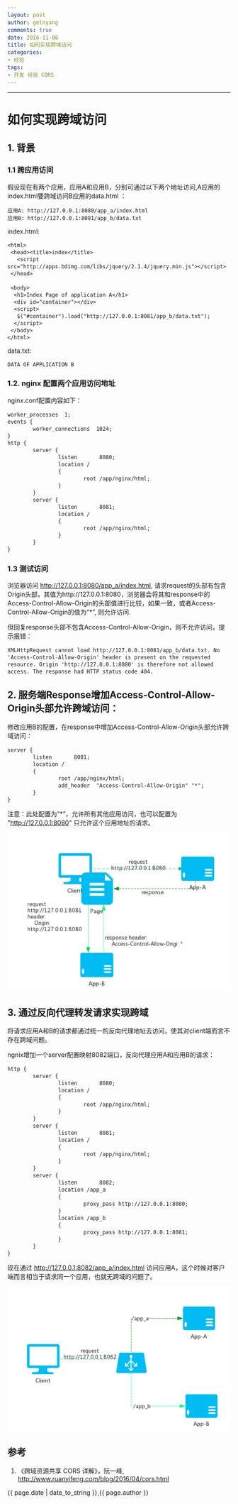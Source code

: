 ```yaml
---
layout: post
author: gelnyang
comments: true
date: 2016-11-06
title: 如何实现跨域访问
categories:
- 经验
tags:
- 开发 经验 CORS
---
```

---

# 如何实现跨域访问

## 1. 背景

### 1.1 跨应用访问
假设现在有两个应用，应用A和应用B，分别可通过以下两个地址访问,A应用的index.html要跨域访问B应用的data.html ：

```
应用A: http://127.0.0.1:8080/app_a/index.html
应用B: http://127.0.0.1:8081/app_b/data.txt
```

index.html:

```
<html>
 <head><title>index</title>
   <script src="http://apps.bdimg.com/libs/jquery/2.1.4/jquery.min.js"></script>
 </head>

 <body>
  <h1>Index Page of application A</h1>
  <div id="container"></div>
  <script>
   $("#container").load("http://127.0.0.1:8081/app_b/data.txt");
  </script>
 </body>
</html>
```

data.txt:

```
DATA OF APPLICATION B
```

### 1.2. nginx 配置两个应用访问地址
nginx.conf配置内容如下：

```
worker_processes  1;
events {
        worker_connections  1024;
}
http {
        server {
                listen       8080;
                location /
                {
                        root /app/nginx/html;
                }
        }
        server {
                listen       8081;
                location /
                {
                        root /app/nginx/html;
                }
        }
}
```

### 1.3 测试访问

浏览器访问 http://127.0.0.1:8080/app_a/index.html, 请求request的头部有包含Origin头部，其值为http://127.0.0.1:8080，浏览器会将其和response中的Access-Control-Allow-Origin的头部值进行比较，如果一致，或者Access-Control-Allow-Origin的值为“*”, 则允许访问.

但回复response头部不包含Access-Control-Allow-Origin，则不允许访问，提示报错：

```
XMLHttpRequest cannot load http://127.0.0.1:8081/app_b/data.txt. No 'Access-Control-Allow-Origin' header is present on the requested resource. Origin 'http://127.0.0.1:8080' is therefore not allowed access. The response had HTTP status code 404.
```

## 2. 服务端Response增加Access-Control-Allow-Origin头部允许跨域访问：

修改应用B的配置，在response中增加Access-Control-Allow-Origin头部允许跨域访问：

```
server {
        listen       8081;
        location /
        {
                root /app/nginx/html;
                add_header  "Access-Control-Allow-Origin" "*";
        }
}
```

注意：此处配置为“*”，允许所有其他应用访问，也可以配置为 "http://127.0.0.1:8080" 只允许这个应用地址的请求。

![CORS Request](/media/files/2016/cors_request.png "CORS Request")

## 3. 通过反向代理转发请求实现跨域

将请求应用A和B的请求都通过统一的反向代理地址去访问，使其对client端而言不存在跨域问题。

ngnix增加一个server配置映射8082端口，反向代理应用A和应用B的请求：

```
http {
        server {
                listen       8080;
                location /
                {
                        root /app/nginx/html;
                }
        }
        server {
                listen       8081;
                location /
                {
                        root /app/nginx/html;
                }
        }
        server {
                listen       8082;
                location /app_a
                {
                        proxy_pass http://127.0.0.1:8080;
                }
                location /app_b
                {
                        proxy_pass http://127.0.0.1:8081;
                }
        }
}
```

现在通过 http://127.0.0.1:8082/app_a/index.html 访问应用A，这个时候对客户端而言相当于请求同一个应用，也就无跨域的问题了。


![CORS Proxy Solution](/media/files/2016/cors_proxy_solution.png "CORS Proxy Solution")

## 参考

1. 《跨域资源共享 CORS 详解》，阮一峰, http://www.ruanyifeng.com/blog/2016/04/cors.html



{{ page.date | date_to_string }},{{ page.author }}

